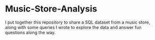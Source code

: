 # Music-Store-Analysis
I put together this repository to share a SQL dataset from a music store, along with some queries I wrote to explore the data and answer fun questions along the way.
